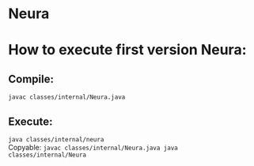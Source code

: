 # Neura

# How to execute first version Neura:
## Compile: 
``javac classes/internal/Neura.java``

## Execute:
``java classes/internal/neura``<br>
Copyable:
``javac classes/internal/Neura.java
  java classes/internal/Neura``

